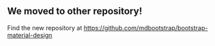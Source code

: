 ## We moved to other repository!

Find the new repository at https://github.com/mdbootstrap/bootstrap-material-design
